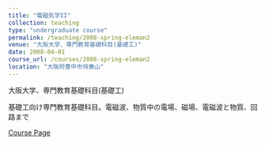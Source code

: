 ```yaml
---
title: "電磁気学II"
collection: teaching
type: "undergraduate course"
permalink: /teaching/2008-spring-eleman2
venue: "大阪大学、専門教育基礎科目(基礎工)"
date: 2008-04-01
course_url: /courses/2008-spring-eleman2
location: "大阪府豊中市待兼山"
---
```


大阪大学、専門教育基礎科目(基礎工)

基礎工向け専門教育基礎科目。電磁波、物質中の電場、磁場、電磁波と物質、回路まで


<a href='https://stsykw.github.io/courses/2008-spring-eleman2'>Course Page</a>
